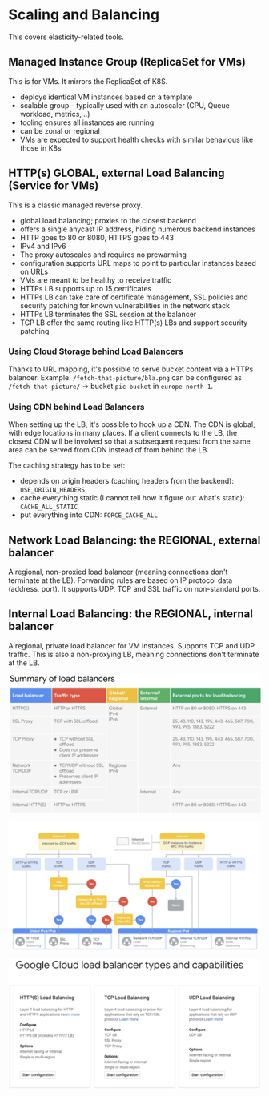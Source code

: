 # Scaling and Balancing

This covers elasticity-related tools.

## Managed Instance Group (ReplicaSet for VMs)

This is for VMs. It mirrors the ReplicaSet of K8S.

* deploys identical VM instances based on a template
* scalable group - typically used with an autoscaler (CPU, Queue workload, metrics, ..)
* tooling ensures all instances are running
* can be zonal or regional
* VMs are expected to support health checks with similar behavious like those in K8s

## HTTP(s) GLOBAL, external Load Balancing (Service for VMs)

This is a classic managed reverse proxy.

* global load balancing; proxies to the closest backend
* offers a single anycast IP address, hiding numerous backend instances
* HTTP goes to 80 or 8080, HTTPS goes to 443
* IPv4 and IPv6
* The proxy autoscales and requires no prewarming
* configuration supports URL maps to point to particular instances based on URLs
* VMs are meant to be healthy to receive traffic
* HTTPs LB supports up to 15 certificates
* HTTPs LB can take care of certificate management, SSL policies and security patching for known vulnerabilities in the network stack 
* HTTPs LB terminates the SSL session at the balancer
* TCP LB offer the same routing like HTTP(s) LBs and support security patching

### Using Cloud Storage behind Load Balancers

Thanks to URL mapping, it's possible to serve bucket content via a HTTPs balancer.
Example: `/fetch-that-picture/bla.png` can be configured as `/fetch-that-picture/` -> bucket `pic-bucket` in `europe-north-1`.

### Using CDN behind Load Balancers

When setting up the LB, it's possible to hook up a CDN. The CDN is global, with edge locations in many places. If a client connects to the LB, the closest CDN will be involved so that a subsequent request from the same area can be served from CDN instead of from behind the LB.

The caching strategy has to be set:

* depends on origin headers (caching headers from the backend): `USE_ORIGIN_HEADERS`
* cache everything static (I cannot tell how it figure out what's static): `CACHE_ALL_STATIC`
* put everything into CDN: `FORCE_CACHE_ALL`

## Network Load Balancing: the REGIONAL, external balancer

A regional, non-proxied load balancer (meaning connections don't terminate at the LB).
Forwarding rules are based on IP protocol data (address, port). It supports UDP, TCP and SSL traffic on non-standard ports.

## Internal Load Balancing: the REGIONAL, internal balancer

A regional, private load balancer for VM instances. Supports TCP and UDP traffic.
This is also a non-proxying LB, meaning connections don't terminate at the LB.

![LB Summary](./gcp-lb-summary.png)

![Choosing the right LB](choosing-gcp-loadbalancer.png)

![LB overview](gcp-loadbalancers-overview.png)
